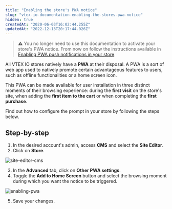 ```yaml
---
title: "Enabling the store's PWA notice"
slug: "vtex-io-documentation-enabling-the-stores-pwa-notice"
hidden: true
createdAt: "2020-06-03T16:02:44.255Z"
updatedAt: "2022-12-13T20:17:44.026Z"
---
```


> ⚠️  You no longer need to use this documentation to activate your store's PWA notice. From now on follow the instructions available in [Enabling PWA push notifications in your store](https://help.vtex.com/en/tutorial/enabling-pwa-push-notifications-in-your-store--1be3ZPhbsgZSbE7h5H46pG).

All VTEX IO stores natively have a **PWA** at their disposal. A PWA is a sort of web app used to natively promote certain advantageous features to users, such as offline functionalities or a home screen icon.

This PWA can be made available for user installation in three distinct moments of their browsing experience: during the **first visit** on the store's site, when adding the **first item to the cart** or when completing the **first purchase**.

Find out how to configure the prompt in your store by following the steps below.

## Step-by-step

1. In the desired account's admin, access **CMS** and select the **Site Editor**.
2. Click on **Store**.

![site-editor-cms](https://cdn.jsdelivr.net/gh/vtexdocs/dev-portal-content@main/images/vtex-io-documentation-enabling-the-stores-pwa-notice-0.png)

3. In the **Advanced** tab, click on **Other PWA settings**.
4. Toggle the **Add to Home Screen** button and select the browsing moment during which you want the notice to be triggered.

![enabling-pwa](https://cdn.jsdelivr.net/gh/vtexdocs/dev-portal-content@main/images/vtex-io-documentation-enabling-the-stores-pwa-notice-1.gif)

5. Save your changes.
